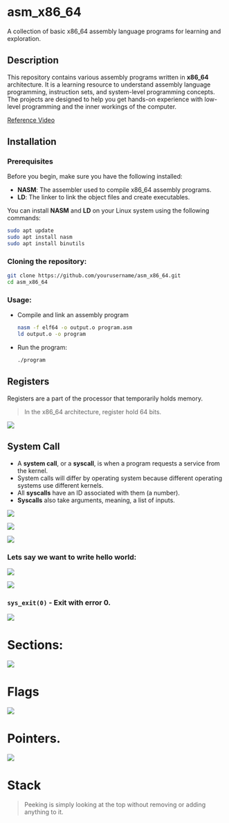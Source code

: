 # asm_x86_64

A collection of basic x86_64 assembly language programs for learning and exploration.

## Description

This repository contains various assembly programs written in **x86_64** architecture. It is a learning resource to understand assembly language programming, instruction sets, and system-level programming concepts. The projects are designed to help you get hands-on experience with low-level programming and the inner workings of the computer.

[Reference Video](https://youtube.com/playlist?list=PLetF-YjXm-sCH6FrTz4AQhfH6INDQvQSn&feature=shared)

## Installation

### Prerequisites

Before you begin, make sure you have the following installed:

- **NASM**: The assembler used to compile x86_64 assembly programs.
- **LD**: The linker to link the object files and create executables.

You can install **NASM** and **LD** on your Linux system using the following commands:

```bash
sudo apt update
sudo apt install nasm
sudo apt install binutils
```

### Cloning the repository:
```bash
git clone https://github.com/yourusername/asm_x86_64.git
cd asm_x86_64
```

### Usage:
- Compile and link an assembly program
  ```bash
  nasm -f elf64 -o output.o program.asm
  ld output.o -o program
  ```
- Run the program:
  ```bash
  ./program
  ```


## Registers

Registers are a part of the processor that temporarily holds memory.
> In the x86_64 architecture, register hold 64 bits.

![](assets/registers.png)


## System Call
- A __system call__, or a __syscall__, is when a program requests a service from the kernel.
- System calls will differ by operating system because different operating systems use different kernels.
- All __syscalls__ have an ID associated with them (a number).
- __Syscalls__ also take arguments, meaning, a list of inputs.

![](assets/syscalls.png)

![](assets/systemcalllist.png)

![](assets/syswrite.png)

### Lets say we want to write hello world:

![](assets/helloworld1.png)

![](assets/helloworld2.png)

### `sys_exit(0)` - Exit with error 0.

![](assets/sysexit.png)

# Sections:

![](assets/sections.png)

# Flags

![](assets/flags.png)

# Pointers.

![](assets/pointers.png) 


# Stack

> Peeking is simply looking at the top without removing or adding anything to it.